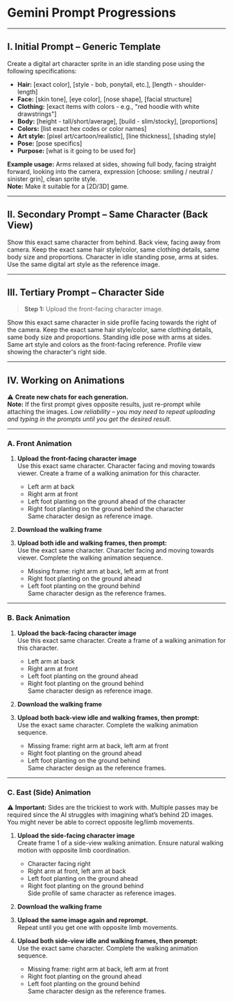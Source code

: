 # Gemini Prompt Progressions

---

## I. Initial Prompt – Generic Template

Create a digital art character sprite in an idle standing pose using the following specifications:

- **Hair:** [exact color], [style - bob, ponytail, etc.], [length - shoulder-length]  
- **Face:** [skin tone], [eye color], [nose shape], [facial structure]  
- **Clothing:** [exact items with colors - e.g., "red hoodie with white drawstrings"]  
- **Body:** [height - tall/short/average], [build - slim/stocky], [proportions]  
- **Colors:** [list exact hex codes or color names]  
- **Art style:** [pixel art/cartoon/realistic], [line thickness], [shading style]  
- **Pose:** [pose specifics]  
- **Purpose:** [what is it going to be used for]  

**Example usage:** Arms relaxed at sides, showing full body, facing straight forward, looking into the camera, expression [choose: smiling / neutral / sinister grin], clean sprite style.  
**Note:** Make it suitable for a [2D/3D] game.

---

## II. Secondary Prompt – Same Character (Back View)

Show this exact same character from behind. Back view, facing away from camera. Keep the exact same hair style/color, same clothing details, same body size and proportions. Character in idle standing pose, arms at sides. Use the same digital art style as the reference image.

---

## III. Tertiary Prompt – Character Side

> **Step 1:** Upload the front-facing character image.  

Show this exact same character in side profile facing towards the right of the camera. Keep the exact same hair style/color, same clothing details, same body size and proportions. Standing idle pose with arms at sides. Same art style and colors as the front-facing reference. Profile view showing the character's right side.

---

## IV. Working on Animations  

⚠️ **Create new chats for each generation.**  
**Note:** If the first prompt gives opposite results, just re-prompt while attaching the images. *Low reliability – you may need to repeat uploading and typing in the prompts until you get the desired result.*

---

### A. Front Animation

1. **Upload the front-facing character image**  
   Use this exact same character. Character facing and moving towards viewer. Create a frame of a walking animation for this character.  
   - Left arm at back  
   - Right arm at front  
   - Left foot planting on the ground ahead of the character  
   - Right foot planting on the ground behind the character  
   Same character design as reference image.  

2. **Download the walking frame**  

3. **Upload both idle and walking frames, then prompt:**  
   Use the exact same character. Character facing and moving towards viewer. Complete the walking animation sequence.  
   - Missing frame: right arm at back, left arm at front  
   - Right foot planting on the ground ahead  
   - Left foot planting on the ground behind  
   Same character design as the reference frames.  

---

### B. Back Animation

1. **Upload the back-facing character image**  
   Use this exact same character. Create a frame of a walking animation for this character.  
   - Left arm at back  
   - Right arm at front  
   - Left foot planting on the ground ahead  
   - Right foot planting on the ground behind  
   Same character design as reference image.  

2. **Download the walking frame**  

3. **Upload both back-view idle and walking frames, then prompt:**  
   Use the exact same character. Complete the walking animation sequence.  
   - Missing frame: right arm at back, left arm at front  
   - Right foot planting on the ground ahead  
   - Left foot planting on the ground behind  
   Same character design as the reference frames.  

---

### C. East (Side) Animation

⚠️ **Important:** Sides are the trickiest to work with. Multiple passes may be required since the AI struggles with imagining what’s behind 2D images. You might never be able to correct opposite leg/limb movements.  

1. **Upload the side-facing character image**  
   Create frame 1 of a side-view walking animation. Ensure natural walking motion with opposite limb coordination.  
   - Character facing right  
   - Right arm at front, left arm at back  
   - Left foot planting on the ground ahead  
   - Right foot planting on the ground behind  
   Side profile of same character as reference images.  

2. **Download the walking frame**  

3. **Upload the same image again and reprompt.**  
   Repeat until you get one with opposite limb movements.  

4. **Upload both side-view idle and walking frames, then prompt:**  
   Use the exact same character. Complete the walking animation sequence.  
   - Missing frame: right arm at back, left arm at front  
   - Right foot planting on the ground ahead  
   - Left foot planting on the ground behind  
   Same character design as the reference frames.  
